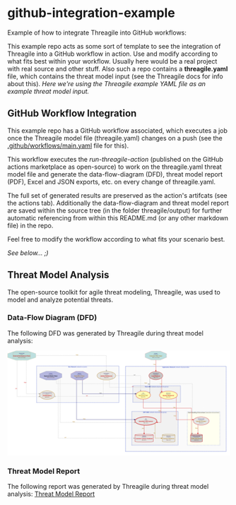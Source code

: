 # github-integration-example

Example of how to integrate Threagile into GitHub workflows:

This example repo acts as some sort of template to see the integration of Threagile into a GitHub workflow in action. Use and modify according to what fits best within your workflow.
Usually here would be a real project with real source and other stuff. Also such a repo contains a **threagile.yaml** file, which contains the threat model input (see the Threagile docs for info about this).
*Here we're using the Threagile example YAML file as an example threat model input.*

## GitHub Workflow Integration
This example repo has a GitHub workflow associated, which executes a job once the Threagile model file (threagile.yaml) changes on a push (see the [.github/workflows/main.yaml](.github/workflows/main.yaml) file for this).


This workflow executes the *run-threagile-action* (published on the GitHub actions marketplace as open-source) to work on the threagile.yaml threat model file and generate the data-flow-diagram (DFD), threat model report (PDF), Excel and JSON exports, etc. on every change of threagile.yaml. 

The full set of generated results are preserved as the action's artifcats (see the actions tab). Additionally the data-flow-diagram and threat model report are saved within the source tree (in the folder threagile/output) for further automatic referencing from within this README.md (or any other markdown file) in the repo.

Feel free to modify the workflow according to what fits your scenario best.

*See below... ;)*



## Threat Model Analysis
The open-source toolkit for agile threat modeling, Threagile, was used to model and analyze potential threats.

### Data-Flow Diagram (DFD)
The following DFD was generated by Threagile during threat model analysis:

![Data-Flow Diagram (DFD)](/threagile/output/data-flow-diagram.png?raw=true "Data-Flow Diagram (DFD)")

### Threat Model Report
The following report was generated by Threagile during threat model analysis:
[Threat Model Report](/threagile/output/report.pdf?raw=true)


